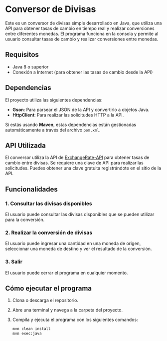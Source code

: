 # Conversor de Divisas

Este es un conversor de divisas simple desarrollado en Java, que utiliza una API para obtener tasas de cambio en tiempo real y realizar conversiones entre diferentes monedas. El programa funciona en la consola y permite al usuario consultar tasas de cambio y realizar conversiones entre monedas.

## Requisitos

- Java 8 o superior
- Conexión a Internet (para obtener las tasas de cambio desde la API)

## Dependencias

El proyecto utiliza las siguientes dependencias:

- **Gson**: Para parsear el JSON de la API y convertirlo a objetos Java.
- **HttpClient**: Para realizar las solicitudes HTTP a la API.

Si estás usando **Maven**, estas dependencias están gestionadas automáticamente a través del archivo `pom.xml`.

## API Utilizada

El conversor utiliza la API de [ExchangeRate-API](https://www.exchangerate-api.com/) para obtener tasas de cambio entre divisas. Se requiere una clave de API para realizar las solicitudes. Puedes obtener una clave gratuita registrándote en el sitio de la API.

## Funcionalidades

### 1. Consultar las divisas disponibles
El usuario puede consultar las divisas disponibles que se pueden utilizar para la conversión.

### 2. Realizar la conversión de divisas
El usuario puede ingresar una cantidad en una moneda de origen, seleccionar una moneda de destino y ver el resultado de la conversión.

### 3. Salir
El usuario puede cerrar el programa en cualquier momento.

## Cómo ejecutar el programa

1. Clona o descarga el repositorio.
2. Abre una terminal y navega a la carpeta del proyecto.
3. Compila y ejecuta el programa con los siguientes comandos:

   ```bash
   mvn clean install
   mvn exec:java

